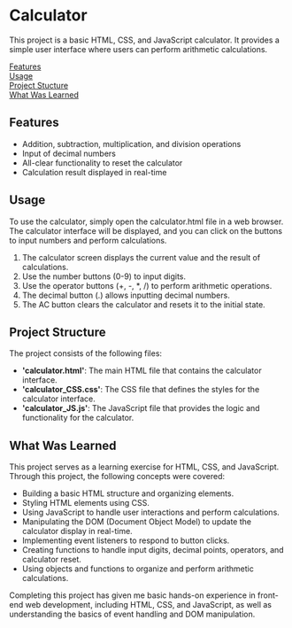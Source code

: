 # Calculator
This project is a basic HTML, CSS, and JavaScript calculator. It provides a simple user interface where users can perform arithmetic calculations.

[Features](#features)  
[Usage](#usage)  
[Project Stucture](#project-structure)  
[What Was Learned](#what-was-learned)

## Features
- Addition, subtraction, multiplication, and division operations
- Input of decimal numbers
- All-clear functionality to reset the calculator
- Calculation result displayed in real-time

## Usage
To use the calculator, simply open the calculator.html file in a web browser. The calculator interface will be displayed, and you can click on the buttons to input numbers and perform calculations.

1. The calculator screen displays the current value and the result of calculations.
1. Use the number buttons (0-9) to input digits.
1. Use the operator buttons (+, -, *, /) to perform arithmetic operations.
1. The decimal button (.) allows inputting decimal numbers.
1. The AC button clears the calculator and resets it to the initial state.

## Project Structure
The project consists of the following files:

- **'calculator.html'**: The main HTML file that contains the calculator interface.
- **'calculator_CSS.css'**: The CSS file that defines the styles for the calculator interface.
- **'calculator_JS.js'**: The JavaScript file that provides the logic and functionality for the calculator.

## What Was Learned
This project serves as a learning exercise for HTML, CSS, and JavaScript. Through this project, the following concepts were covered:

- Building a basic HTML structure and organizing elements.
- Styling HTML elements using CSS.
- Using JavaScript to handle user interactions and perform calculations.
- Manipulating the DOM (Document Object Model) to update the calculator display in real-time.
- Implementing event listeners to respond to button clicks.
- Creating functions to handle input digits, decimal points, operators, and calculator reset.
- Using objects and functions to organize and perform arithmetic calculations.  

Completing this project has given me basic hands-on experience in front-end web development, including HTML, CSS, and JavaScript, as well as understanding the basics of event handling and DOM manipulation.
